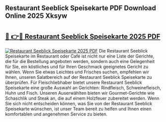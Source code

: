 ## Restaurant Seeblick Speisekarte PDF Download Online 2025 Xksyw

# <h2><a href="http://gc6yk2.nevu.top/?p=Restaurant+Seeblick+Speisekarte">🔗 👉🔴 Restaurant Seeblick Speisekarte 2025 PDF</a></h2>

[![Restaurant Seeblick Speisekarte 2025 PDF](https://i.imgur.com/dBaPXMq.png)](http://gc6yk2.nevu.top/?p=Restaurant+Seeblick+Speisekarte)
Die Restaurant Seeblick Speisekarte im Restaurant oder Café ist nicht nur eine Liste der Gerichte, die für die Bestellung angeboten werden, sondern auch eine Gelegenheit für Sie, ein köstliches und für Ihren Geschmack geeignetes Gericht zu wählen. Wenn Sie etwas Leichtes und Frisches suchen, empfehlen wir Ihnen, unseren Salatbereich auf der Restaurant Seeblick Speisekarte zu überprüfen. Für Fleischliebhaber bietet unsere Restaurant Seeblick Speisekarte eine große Auswahl an Gerichten: Rindfleisch, Schweinefleisch, Huhn und Fisch. Unseren Auserwählten bieten wir Gourmet-Gerichte wie Schaschlik und Steak an, die auf einem Holzfeuer zubereitet werden. Wenn Sie sich nicht entscheiden können, was Sie von der Restaurant Seeblick Speisekarte wünschen, ist unser Team bereit zu helfen und Ihnen einen komfortablen und angenehmen Service zu bieten.

